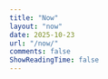 ```yaml
---
title: "Now"
layout: "now"
date: 2025-10-23
url: "/now/"
comments: false
ShowReadingTime: false
---
```



